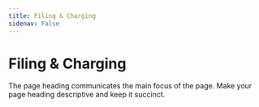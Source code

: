 ```yaml
---
title: Filing & Charging
sidenav: False
---
```


# Filing & Charging

The page heading communicates the main focus of the page. Make your page heading descriptive and keep it succinct.
